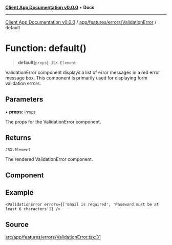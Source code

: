 [**Client App Documentation v0.0.0**](../../../../../README.md) • **Docs**

***

[Client App Documentation v0.0.0](../../../../../README.md) / [app/features/errors/ValidationError](../README.md) / default

# Function: default()

> **default**(`props`): `JSX.Element`

ValidationError component displays a list of error messages in a red error message box.
This component is primarily used for displaying form validation errors.

## Parameters

• **props**: [`Props`](../interfaces/Props.md)

The props for the ValidationError component.

## Returns

`JSX.Element`

The rendered ValidationError component.

## Component

## Example

```tsx
<ValidationError errors={['Email is required', 'Password must be at least 6 characters']} />
```

## Source

[src/app/features/errors/ValidationError.tsx:31](https://github.com/jimmykurian/Reactivities/blob/dbc3ed866e1f645e56a07b30e597ad4448fbda7a/client-app/src/app/features/errors/ValidationError.tsx#L31)
